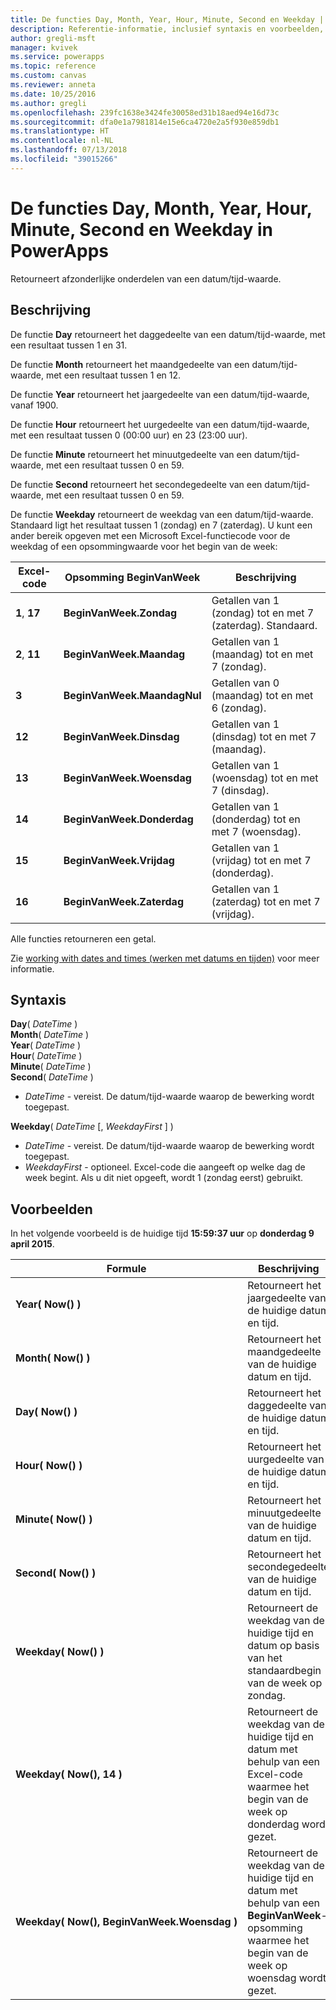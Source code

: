 ```yaml
---
title: De functies Day, Month, Year, Hour, Minute, Second en Weekday | Microsoft Docs
description: Referentie-informatie, inclusief syntaxis en voorbeelden, voor de functies Day, Month, Year, Hour, Minute, Second en Weekday in PowerApps
author: gregli-msft
manager: kvivek
ms.service: powerapps
ms.topic: reference
ms.custom: canvas
ms.reviewer: anneta
ms.date: 10/25/2016
ms.author: gregli
ms.openlocfilehash: 239fc1638e3424fe30058ed31b18aed94e16d73c
ms.sourcegitcommit: dfa0e1a7981814e15e6ca4720e2a5f930e859db1
ms.translationtype: HT
ms.contentlocale: nl-NL
ms.lasthandoff: 07/13/2018
ms.locfileid: "39015266"
---
```

# <a name="day-month-year-hour-minute-second-and-weekday-functions-in-powerapps"></a>De functies Day, Month, Year, Hour, Minute, Second en Weekday in PowerApps
Retourneert afzonderlijke onderdelen van een datum/tijd-waarde.

## <a name="description"></a>Beschrijving
De functie **Day** retourneert het daggedeelte van een datum/tijd-waarde, met een resultaat tussen 1 en 31.

De functie **Month** retourneert het maandgedeelte van een datum/tijd-waarde, met een resultaat tussen 1 en 12.

De functie **Year** retourneert het jaargedeelte van een datum/tijd-waarde, vanaf 1900.

De functie **Hour** retourneert het uurgedeelte van een datum/tijd-waarde, met een resultaat tussen 0 (00:00 uur) en 23 (23:00 uur).

De functie **Minute** retourneert het minuutgedeelte van een datum/tijd-waarde, met een resultaat tussen 0 en 59.

De functie **Second** retourneert het secondegedeelte van een datum/tijd-waarde, met een resultaat tussen 0 en 59.

De functie **Weekday** retourneert de weekdag van een datum/tijd-waarde.  Standaard ligt het resultaat tussen 1 (zondag) en 7 (zaterdag).  U kunt een ander bereik opgeven met een Microsoft Excel-functiecode voor de weekdag of een opsommingwaarde voor het begin van de week:

| Excel-code | Opsomming BeginVanWeek | Beschrijving |
| --- | --- | --- |
| **1**, **17** |**BeginVanWeek.Zondag** |Getallen van 1 (zondag) tot en met 7 (zaterdag).  Standaard. |
| **2**, **11** |**BeginVanWeek.Maandag** |Getallen van 1 (maandag) tot en met 7 (zondag). |
| **3** |**BeginVanWeek.MaandagNul** |Getallen van 0 (maandag) tot en met 6 (zondag). |
| **12** |**BeginVanWeek.Dinsdag** |Getallen van 1 (dinsdag) tot en met 7 (maandag). |
| **13** |**BeginVanWeek.Woensdag** |Getallen van 1 (woensdag) tot en met 7 (dinsdag). |
| **14** |**BeginVanWeek.Donderdag** |Getallen van 1 (donderdag) tot en met 7 (woensdag). |
| **15** |**BeginVanWeek.Vrijdag** |Getallen van 1 (vrijdag) tot en met 7 (donderdag). |
| **16** |**BeginVanWeek.Zaterdag** |Getallen van 1 (zaterdag) tot en met 7 (vrijdag). |

Alle functies retourneren een getal.

Zie [working with dates and times (werken met datums en tijden)](../show-text-dates-times.md) voor meer informatie.

## <a name="syntax"></a>Syntaxis
**Day**( *DateTime* )<br>**Month**( *DateTime* )<br>**Year**( *DateTime* )<br>**Hour**( *DateTime* )<br>**Minute**( *DateTime* )<br>**Second**( *DateTime* )

* *DateTime* - vereist.  De datum/tijd-waarde waarop de bewerking wordt toegepast.  

**Weekday**( *DateTime* [, *WeekdayFirst* ] )<br>

* *DateTime* - vereist.  De datum/tijd-waarde waarop de bewerking wordt toegepast. 
* *WeekdayFirst* - optioneel.  Excel-code die aangeeft op welke dag de week begint.  Als u dit niet opgeeft, wordt 1 (zondag eerst) gebruikt.

## <a name="examples"></a>Voorbeelden
In het volgende voorbeeld is de huidige tijd **15:59:37 uur** op **donderdag 9 april 2015**.

| Formule | Beschrijving | Resultaat |
| --- | --- | --- |
| **Year(&nbsp;Now()&nbsp;)** |Retourneert het jaargedeelte van de huidige datum en tijd. |2015 |
| **Month(&nbsp;Now()&nbsp;)** |Retourneert het maandgedeelte van de huidige datum en tijd. |4 |
| **Day(&nbsp;Now()&nbsp;)** |Retourneert het daggedeelte van de huidige datum en tijd. |9 |
| **Hour(&nbsp;Now()&nbsp;)** |Retourneert het uurgedeelte van de huidige datum en tijd. |15 |
| **Minute(&nbsp;Now()&nbsp;)** |Retourneert het minuutgedeelte van de huidige datum en tijd. |59 |
| **Second(&nbsp;Now()&nbsp;)** |Retourneert het secondegedeelte van de huidige datum en tijd. |37 |
| **Weekday(&nbsp;Now()&nbsp;)** |Retourneert de weekdag van de huidige tijd en datum op basis van het standaardbegin van de week op zondag. |5 |
| **Weekday(&nbsp;Now(),&nbsp;14&nbsp;)** |Retourneert de weekdag van de huidige tijd en datum met behulp van een Excel-code waarmee het begin van de week op donderdag wordt gezet. |1 |
| **Weekday(&nbsp;Now(),&nbsp;BeginVanWeek.Woensdag&nbsp;)** |Retourneert de weekdag van de huidige tijd en datum met behulp van een **BeginVanWeek**-opsomming waarmee het begin van de week op woensdag wordt gezet. |2 |

